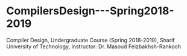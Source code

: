 # CompilersDesign---Spring2018-2019
Compiler Design, Undergraduate Course (Spring 2018-2019), Sharif University of Technology, Instructor: Dr. ‪Masoud Feizbakhsh-Rankooh
